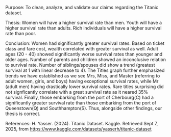 Purpose:
To clean, analyze, and validate our claims regarding the Titanic dataset. 

Thesis: 
Women will have a higher survival rate than men. Youth will have a higher survival rate than adults.
Rich individuals will have a higher survival rate than poor. 

Conclusion:
Women had significantly greater survival rates. Based on ticket class and fare cost, 
wealth correlated with greater survival as well. Adult ages (20 - 40) showed significantly
worse survival rates than younger and older ages. Number of parents and children showed an
inconclusive relation to survival rate. Number of siblings/spouses did show a trend (greatest
survival at 1 with linear decrease to 4). The Titles graph further emphasized trends we have 
established as we see Mrs, Miss, and Master (referring to adult women, girls, and boys) having
exceptional survival rates, while Mr (adult men) having drastically lower survival rates. Rare
titles surprising did not signficantly correlate with a great survival rate as it neared 35% survival.
Finally, those embarking from the port of Cherbourg(C) had a significantly greater survival rate
than those embarking from the port of Queenstown(Q) and Southhampton(S). Thus, alongside other
findings, our thesis is correct.

References:
H. Yasser. (2024). Titanic Dataset. Kaggle. Retrieved Sept 7, 2025, from
https://www.kaggle.com/datasets/yasserh/titanic-dataset